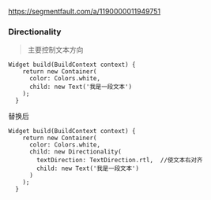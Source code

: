 
https://segmentfault.com/a/1190000011949751
### Directionality
> 主要控制文本方向
```
Widget build(BuildContext context) {
    return new Container(
      color: Colors.white,
      child: new Text('我是一段文本')
    );
  }

```
替换后
```
Widget build(BuildContext context) {
    return new Container(
      color: Colors.white,
      child: new Directionality(
        textDirection: TextDirection.rtl,  //使文本右对齐
        child: new Text('我是一段文本')
      )
    );
  }
```
